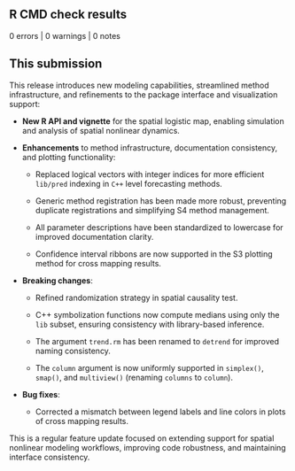 ## R CMD check results

0 errors | 0 warnings | 0 notes

## This submission

This release introduces new modeling capabilities, streamlined method infrastructure, and refinements to the package interface and visualization support:

* **New R API and vignette** for the spatial logistic map, enabling simulation and analysis of spatial nonlinear dynamics.

* **Enhancements** to method infrastructure, documentation consistency, and plotting functionality:

  * Replaced logical vectors with integer indices for more efficient `lib/pred` indexing in `C++` level forecasting methods.

  * Generic method registration has been made more robust, preventing duplicate registrations and simplifying S4 method management.

  * All parameter descriptions have been standardized to lowercase for improved documentation clarity.

  * Confidence interval ribbons are now supported in the S3 plotting method for cross mapping results.

* **Breaking changes**:

  * Refined randomization strategy in spatial causality test.

  * C++ symbolization functions now compute medians using only the `lib` subset, ensuring consistency with library-based inference.

  * The argument `trend.rm` has been renamed to `detrend` for improved naming consistency.

  * The `column` argument is now uniformly supported in `simplex()`, `smap()`, and `multiview()` (renaming `columns` to `column`).

* **Bug fixes**:

  * Corrected a mismatch between legend labels and line colors in plots of cross mapping results.

This is a regular feature update focused on extending support for spatial nonlinear modeling workflows, improving code robustness, and maintaining interface consistency.
